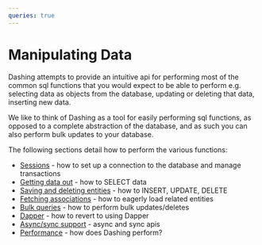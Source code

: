 ```yaml
---
queries: true
---
```


# Manipulating Data

Dashing attempts to provide an intuitive api for performing most of the common sql functions that you would expect to be able to perform 
e.g. selecting data as objects from the database, updating or deleting that data, inserting new data. 

We like to think of Dashing as a tool for easily performing sql functions, as opposed to a complete abstraction of the database, 
and as such you can also perform bulk updates to your database.

The following sections detail how to perform the various functions:

* [Sessions](sessions) - how to set up a connection to the database and manage transactions
* [Getting data out](selecting-data) - how to SELECT data
* [Saving and deleting entities](saving-and-deleting) - how to INSERT, UPDATE, DELETE
* [Fetching associations](fetching-associations) - how to eagerly load related entities
* [Bulk queries](bulk-queries) - how to perform bulk updates/deletes
* [Dapper](dapper) - how to revert to using Dapper
* [Async/sync support](async-support) - async and sync apis
* [Performance](performance) - how does Dashing perform?
